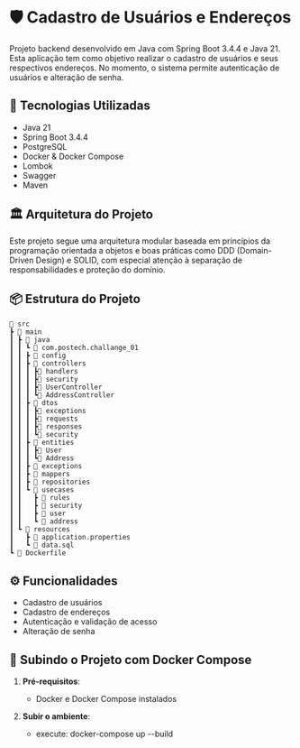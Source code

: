 # 🛡️ Cadastro de Usuários e Endereços

Projeto backend desenvolvido em Java com Spring Boot 3.4.4 e Java 21. Esta aplicação tem como objetivo realizar o cadastro de usuários e seus respectivos endereços. No momento, o sistema permite autenticação de usuários e alteração de senha.

## 🚀 Tecnologias Utilizadas

- Java 21
- Spring Boot 3.4.4
- PostgreSQL
- Docker & Docker Compose
- Lombok
- Swagger
- Maven

## 🏛️ Arquitetura do Projeto
Este projeto segue uma arquitetura modular baseada em princípios da programação orientada a objetos e boas práticas como DDD (Domain-Driven Design) e SOLID, com especial atenção à separação de responsabilidades e proteção do domínio.

## 📦 Estrutura do Projeto
```
📁 src
┣ 📁 main
┃ ┣ 📁 java
┃ ┃ ┗ 📁 com.postech.challange_01
┃ ┃ ┣ 📁 config
┃ ┃ ┣ 📁 controllers
┃ ┃ ┃ ┣📁 handlers
┃ ┃ ┃ ┣📁 security
┃ ┃ ┃ ┣📄 UserController
┃ ┃ ┃ ┗📄 AddressController
┃ ┃ ┣ 📁 dtos
┃ ┃ ┃ ┣📁 exceptions
┃ ┃ ┃ ┣📁 requests
┃ ┃ ┃ ┣📁 responses
┃ ┃ ┃ ┗📁 security
┃ ┃ ┣ 📁 entities
┃ ┃ ┃ ┣📄 User
┃ ┃ ┃ ┗📄 Address
┃ ┃ ┣ 📁 exceptions
┃ ┃ ┣ 📁 mappers
┃ ┃ ┣ 📁 repositories
┃ ┃ ┗ 📁 usecases
┃ ┃   ┣ 📁 rules
┃ ┃   ┣ 📁 security
┃ ┃   ┣ 📁 user
┃ ┃   ┗ 📁 address
┃ ┗ 📁 resources
┃   ┣ 📄 application.properties
┃   ┗ 📄 data.sql
┗ 📄 Dockerfile
```

## ⚙️ Funcionalidades

- Cadastro de usuários
- Cadastro de endereços
- Autenticação e validação de acesso
- Alteração de senha

## 🐳 Subindo o Projeto com Docker Compose

1. **Pré-requisitos**:
   - Docker e Docker Compose instalados

2. **Subir o ambiente**:
   -  execute: docker-compose up --build

